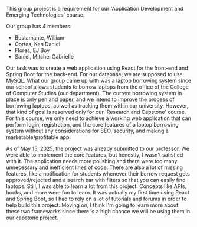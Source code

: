 This group project is a requirement for our 'Application Development and Emerging Technologies' course.

Our group has 4 members:
  - Bustamante, William
  - Cortes, Ken Daniel
  - Flores, EJ Boy
  - Saniel, Mitchel Gabrielle

Our task was to create a web application using React for the front-end and Spring Boot for the back-end.
For our database, we are supposed to use MySQL. What our group came up with was a laptop borrowing system 
since our school allows students to borrow laptops from the office of the College of Computer Studies 
(our department). The current borrowing system in place is only pen and paper, and we intend to improve the 
process of borrowing laptops, as well as tracking them within our university. However, that kind of goal is
reserved only for our 'Research and Capstone' course. For this course, we only need to achieve a working web 
application that can perform login, registration, and the core features of a laptop borrowing system without 
any considerations for SEO, security, and making a marketable/profitable app.

As of May 15, 2025, the project was already submitted to our professor. We were able to implement the core
features, but honestly, I wasn't satisfied with it. The application needs more polishing and there were too
many unnecessary and inefficient lines of code. There are also a lot of missing features, like a notification
for students whenever their borrow request gets approved/rejected and a search bar with filters so that
you can easily find laptops. Still, I was able to learn a lot from this project. Concepts like APIs, hooks, 
and more were fun to learn. It was actually my first time using React and Spring Boot, so I had to rely on a lot
of tutorials and forums in order to help build this project. Moving on, I think I'm going to learn more about 
these two frameworks since there is a high chance we will be using them in our capstone project.
